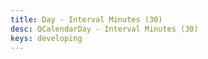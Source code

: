 ```yaml
---
title: Day - Interval Minutes (30)
desc: QCalendarDay - Interval Minutes (30)
keys: developing
---
```


<example-viewer
  title="Interval Minutes (30)"
  file="DayIntervalMinutes30"
  codepen-title="QCalendarDay"
/>
